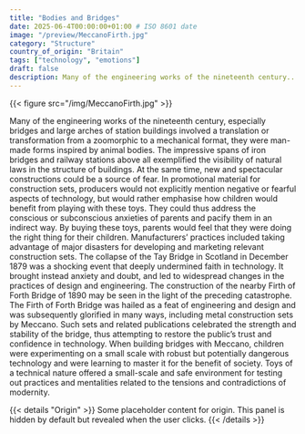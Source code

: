 ```yaml
---
title: "Bodies and Bridges"
date: 2025-06-4T00:00:00+01:00 # ISO 8601 date
image: "/preview/MeccanoFirth.jpg"
category: "Structure"
country_of_origin: "Britain"
tags: ["technology", "emotions"]
draft: false
description: Many of the engineering works of the nineteenth century...
---
```


{{< figure src="/img/MeccanoFirth.jpg" >}}

Many of the engineering works of the nineteenth century, especially bridges and large arches of station buildings involved a translation or transformation from a zoomorphic to a mechanical format, they were man-made forms inspired by animal bodies. The impressive spans of iron bridges and railway stations above all exemplified the visibility of natural laws in the structure of buildings. At the same time, new and spectacular constructions could be a source of fear. In promotional material for construction sets, producers would not explicitly mention negative or fearful aspects of technology, but would rather emphasise how children would benefit from playing with these toys. They could thus address the conscious or subconscious anxieties of parents and pacify them in an indirect way. By buying these toys, parents would feel that they were doing the right thing for their children. Manufacturers’ practices included taking advantage of major disasters for developing and marketing relevant construction sets. The collapse of the Tay Bridge in Scotland in December 1879 was a shocking event that deeply undermined faith in technology. It brought instead anxiety and doubt, and led to widespread changes in the practices of design and engineering. The construction of the nearby Firth of Forth Bridge of 1890 may be seen in the light of the preceding catastrophe. The Firth of Forth Bridge was hailed as a feat of engineering and design and was subsequently glorified in many ways, including metal construction sets by Meccano. Such sets and related publications celebrated the strength and stability of the bridge, thus attempting to restore the public’s trust and confidence in technology. When building bridges with Meccano, children were experimenting on a small scale with robust but potentially dangerous technology and were learning to master it for the benefit of society. Toys of a technical nature offered a small-scale and safe environment for testing out practices and mentalities related to the tensions and contradictions of modernity.


{{< details "Origin" >}}
Some placeholder content for origin. This panel is hidden by default but revealed when the user clicks.
{{< /details >}}

